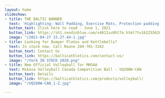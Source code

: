 ```yaml
---
layout: home
slideshow:
- title: THE BALTIC BANNER
  text: 'Highlighting: Wall Padding, Exercise Mats, Protection padding for all sports'
  button_text: Click here to read - June 1, 2021
  button_link: https://sh1.sendinblue.com/v4612su9ht7e.html?t=1622556201
  image: "/2021-04-27 15.27.44-1.jpg"
- title: Looking for Bumper Plates and Kettlebells?
  text: In stock now. Call Rauno 204-781-3342
  button_text: Contact Us
  button_link: https://balticathletics.com/contact-us/
  image: "/York IN STOCK 2020.png"
- title: New Official Volleyball for MHSAA
  text: Mikasa Volleyball Canada Competition Ball - VQ200W-CAN
  button_text: Details
  button_link: https://balticathletics.com/products/volleyball/
  image: "/VQ200W-CAN_1-Z.jpg"

---
```

